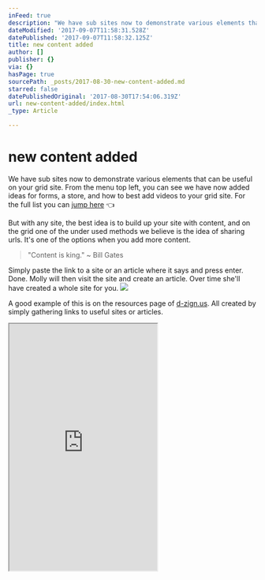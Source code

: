 ```yaml
---
inFeed: true
description: "We have sub sites now to demonstrate various elements that can be useful on your grid site. From the menu top left, you can see we have now added ideas for forms, a store, and how to best add videos to your grid site. For the full list you can jump here \uD83D\uDC48"
dateModified: '2017-09-07T11:58:31.528Z'
datePublished: '2017-09-07T11:58:32.125Z'
title: new content added
author: []
publisher: {}
via: {}
hasPage: true
sourcePath: _posts/2017-08-30-new-content-added.md
starred: false
datePublishedOriginal: '2017-08-30T17:54:06.319Z'
url: new-content-added/index.html
_type: Article

---
```

# new content added

We have sub sites now to demonstrate various elements that can be useful on your grid site. From the menu top left, you can see we have now added ideas for forms, a store, and how to best add videos to your grid site. For the full list you can [jump here][0] 👈

But with any site, the best idea is to build up your site with content, and on the grid one of the under used methods we believe is the idea of sharing urls. It's one of the options when you add more content.

> "Content is king." ~ Bill Gates

Simply paste the link to a site or an article where it says and press enter. Done. Molly will then visit the site and create an article. Over time she'll have created a whole site for you.
![](https://the-grid-user-content.s3-us-west-2.amazonaws.com/d4dc342b-a07d-4245-bde8-730091c697be.png)

A good example of this is on the resources page of [d-zign.us][1]. All created by simply gathering links to useful sites or articles.

<iframe src="https://the-grid.github.io/ed-userhtml/?g=eJxNkcFOwzAMhu99iqgI1kpr0iFxoe0OlRDishM3hFCaOFu6NamStNtAvDvu1kncYvvLb_t3KfVItKxi1WTO2hCvS4apdVR64XQf1okajAjamkQuiV8im5KfiJCRO9JirFpPKiLpFsLLATowwdfnd77d8A4Sn37knwXSWpHkP1Of32SCUilxEAZnJmYWEg54gJlDhQILVEusaXnFqHcCw5gxYY0BEajiAhpr99RAYGC-Xmvm5Z62_u6kmu5QrR5GcB6XqMZHusrjSQcHpz132GRjJVBtPLhQg7IOknmxtIh-E2nFMI2yJIurJQt83RpmrcdGizQtSjYbFpWTpeLAvb-4Kmx3cSUmkgee7RyoKt6F0PtnxngjstP5mw6eGTgiawKyGZcS5PzhqGXYVfEqz-_njBm63vqA8k-3c_0BLt6WJQ" height="500" style=""></iframe>



[0]: https://abc-xyz.us/jump-to-sections
[1]: https://cool.d-zign.us/